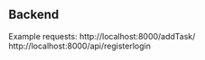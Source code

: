 ## Backend

Example requests:
http://localhost:8000/addTask/
http://localhost:8000/api/register<OR>login
